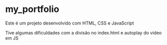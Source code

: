# my_portfolio


Este é um projeto desenvolvido com HTML, CSS e JavaScript

Tive algumas dificuldades com a divisão no index.html e autoplay do video em JS
